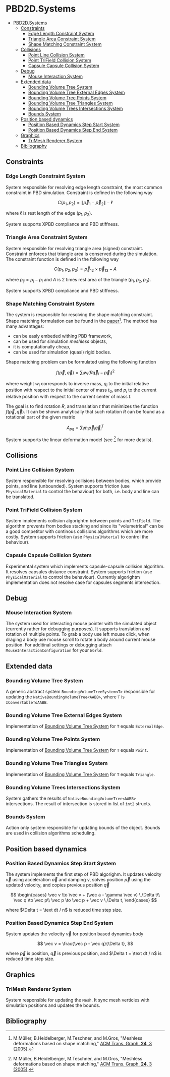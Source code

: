 # PBD2D.Systems

- [PBD2D.Systems](#pbd2dsystems)
  - [Constraints](#constraints)
    - [Edge Length Constraint System](#edge-length-constraint-system)
    - [Triangle Area Constraint System](#triangle-area-constraint-system)
    - [Shape Matching Constraint System](#shape-matching-constraint-system)
  - [Collisions](#collisions)
    - [Point Line Collision System](#point-line-collision-system)
    - [Point TriField Collision System](#point-trifield-collision-system)
    - [Capsule Capsule Collision System](#capsule-capsule-collision-system)
  - [Debug](#debug)
    - [Mouse Interaction System](#mouse-interaction-system)
  - [Extended data](#extended-data)
    - [Bounding Volume Tree System](#bounding-volume-tree-system)
    - [Bounding Volume Tree External Edges System](#bounding-volume-tree-external-edges-system)
    - [Bounding Volume Tree Points System](#bounding-volume-tree-points-system)
    - [Bounding Volume Tree Triangles System](#bounding-volume-tree-triangles-system)
    - [Bounding Volume Trees Intersections System](#bounding-volume-trees-intersections-system)
    - [Bounds System](#bounds-system)
  - [Position based dynamics](#position-based-dynamics)
    - [Position Based Dynamics Step Start System](#position-based-dynamics-step-start-system)
    - [Position Based Dynamics Step End System](#position-based-dynamics-step-end-system)
  - [Graphics](#graphics)
    - [TriMesh Renderer System](#trimesh-renderer-system)
  - [Bibliography](#bibliography)

## Constraints

### Edge Length Constraint System

System responsible for resolving edge length constraint, the most common constraint in PBD simulation.
Constraint is defined in the following way

$$ C(p_1, p_2) = \| \vec p_1 - \vec p_2 \| - \ell $$

where $\ell$ is rest length of the edge $(p_1, p_2)$.

System supports XPBD compliance and PBD stiffness.

### Triangle Area Constraint System

System responsible for resolving triangle area (signed) constraint.
Constraint enforces that triangle area is conserved during the simulation.
The constraint function is defined in the following way

$$ C(p_1, p_2, p_3) = \vec p_{12} \times \vec p_{13} - A$$

where $p_{ij} = p_j - p_i$ and $A$ is 2 times rest area of the triangle $(p_1, p_2, p_3)$.

System supports XPBD compliance and PBD stiffness.

### Shape Matching Constraint System

The system is responsible for resolving the shape matching constraint.
Shape matching formulation can be found in the
[paper][muller.2005][^2].
The method has many advantages:

- can be easly embeded withing PBD framework,
- can be used for simulation _meshless_ objects,
- it is computationally cheap,
- can be used for simulation (quasi) rigid bodies.

Shape matching problem can be formulated using the following function

$$ f(\vec p, \vec q) = \sum_i w_i (R\vec q_i - \vec p_i)^2$$

where weight $w_i$ corresponds to inverse mass,
$q_i$ to the initial relative position with respect to the initial center of mass $t_0$,
and $p_i$ to the current relative position with respect to the current center of mass $t$.

The goal is to find rotation $R$, and translation $t$ that minimizes the function $f(\vec p, \vec q)$.
It can be shown analytically that such rotation $R$ can be found as a rotational part of the given matrix

$$A_{pq} = \sum_i m_i \vec p_i \vec q_i^{\mathsf T}$$

System supports the linear deformation model (see [^2] for more details).

## Collisions

### Point Line Collision System

System responsible for resolving collisions between bodies, which provide points, and line (unbounded).
System supports friction (use `PhysicalMaterial` to control the behaviour) for both, i.e. body and line can be translated.

### Point TriField Collision System

System implements collision algorightm between points and `TriField`.
The algorithm prevents from bodies stacking and since its "volumetrical" can be a good competitor with continous collisions algorithms which are more costly.
System supports friction (use `PhysicalMaterial` to control the behaviour).

### Capsule Capsule Collision System

Experimental system which implements capsule-capsule collision algorithm.
It resolves capsules distance constraint.
System supports friction (use `PhysicalMaterial` to control the behaviour).
Currently algorightm implementation does not resolve case for capsules segments intersection.

## Debug

### Mouse Interaction System

The system used for interacting mouse pointer with the simulated object (currently rather for debugging purposes).
It supports translation and rotation of multiple points.
To grab a body use left mouse click, when draging a body use mouse scroll to rotate a body around current mouse position.
For additinal settings or debugging attach `MouseInteractionConfiguration` for your `World`.

## Extended data

### Bounding Volume Tree System

A generic abstract system `BoundingVolumeTreeSystem<T>` responsible for updating the `NativeBoundingVolumeTree<AABB>`, where `T` is `IConvertableToAABB`.

### Bounding Volume Tree External Edges System

Implementation of [Bounding Volume Tree System](#bounding-volume-tree-system) for `T` equals `ExternalEdge`.

### Bounding Volume Tree Points System

Implementation of [Bounding Volume Tree System](#bounding-volume-tree-system) for `T` equals `Point`.

### Bounding Volume Tree Triangles System

Implementation of [Bounding Volume Tree System](#bounding-volume-tree-system) for `T` equals `Triangle`.

### Bounding Volume Trees Intersections System

System gathers the results of `NativeBoundingVolumeTree<AABB>` intersections.
The result of intersection is stored in list of `int2` structs.

### Bounds System

Action only system responsible for updating bounds of the object.
Bounds are used in collision algorithms scheduling.

## Position based dynamics

### Position Based Dynamics Step Start System

The system implements the first step of PBD algorighm.
It updates velocity $\vec v$ using acceleration $\vec a$ and damping $\gamma$, solves position $\vec p$ using the updated velocity, and copies previous position $\vec q$

$$
\begin{cases}
\vec v \to \vec v + (\vec a - \gamma \vec v) \,\Delta t\\
\vec q \to \vec p\\
\vec p \to \vec p + \vec v \,\Delta t,
\end{cases}
$$

where $\Delta t = \text dt / n$ is reduced time step size.

### Position Based Dynamics Step End System

System updates the velocity $\vec v$ for position based dynamics body

$$
\vec v = \frac{\vec p - \vec q}{\Delta t},
$$

where $\vec p$ is position, $\vec q$ is previous position, and $\Delta t = \text dt / n$ is reduced time step size.

## Graphics

### TriMesh Renderer System

System responsible for updating the `Mesh`.
It sync mesh verticies with simulation positions and updates the bounds.

## Bibliography

[muller.2007]:https://doi.org/10.1016/j.jvcir.2007.01.005
[^1]:M.Müller, B.Heidelberger, M.Hennix, and J.Ratcliff, "Position based dynamics," [J. Vis. Commun. Image Represent., **18**, 2 (2007)][muller.2007].

[muller.2005]:https://doi.org/10.1145/1073204.1073216
[^2]:M.Müller, B.Heidelberger, M.Teschner, and M.Gros, "Meshless deformations based on shape matching," [ACM Trans. Graph. **24**, 3 (2005)][muller.2005].

[bender.2017]:https://doi.org/10.2312/egt.20171034
[^3]:J.Bender, M.Müller, and M.Macklin, "A Survey on Position Based Dynamics," [EG '17: Proceedings of the European Association for Computer Graphics: Tutorials (2017)][bender.2017].
